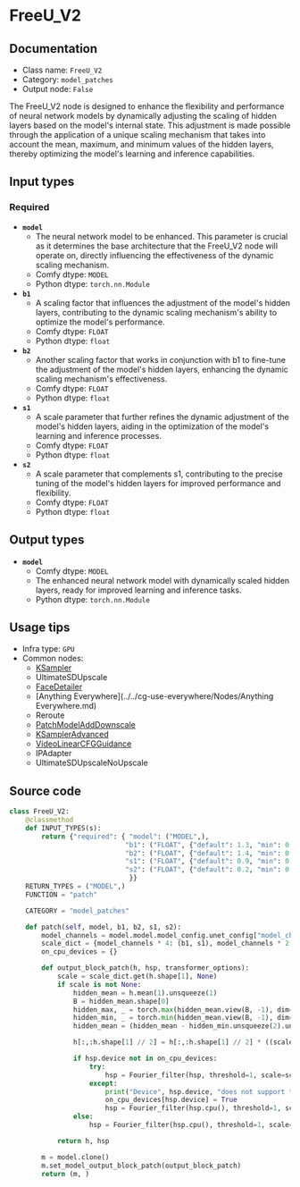 # FreeU_V2
## Documentation
- Class name: `FreeU_V2`
- Category: `model_patches`
- Output node: `False`

The FreeU_V2 node is designed to enhance the flexibility and performance of neural network models by dynamically adjusting the scaling of hidden layers based on the model's internal state. This adjustment is made possible through the application of a unique scaling mechanism that takes into account the mean, maximum, and minimum values of the hidden layers, thereby optimizing the model's learning and inference capabilities.
## Input types
### Required
- **`model`**
    - The neural network model to be enhanced. This parameter is crucial as it determines the base architecture that the FreeU_V2 node will operate on, directly influencing the effectiveness of the dynamic scaling mechanism.
    - Comfy dtype: `MODEL`
    - Python dtype: `torch.nn.Module`
- **`b1`**
    - A scaling factor that influences the adjustment of the model's hidden layers, contributing to the dynamic scaling mechanism's ability to optimize the model's performance.
    - Comfy dtype: `FLOAT`
    - Python dtype: `float`
- **`b2`**
    - Another scaling factor that works in conjunction with b1 to fine-tune the adjustment of the model's hidden layers, enhancing the dynamic scaling mechanism's effectiveness.
    - Comfy dtype: `FLOAT`
    - Python dtype: `float`
- **`s1`**
    - A scale parameter that further refines the dynamic adjustment of the model's hidden layers, aiding in the optimization of the model's learning and inference processes.
    - Comfy dtype: `FLOAT`
    - Python dtype: `float`
- **`s2`**
    - A scale parameter that complements s1, contributing to the precise tuning of the model's hidden layers for improved performance and flexibility.
    - Comfy dtype: `FLOAT`
    - Python dtype: `float`
## Output types
- **`model`**
    - Comfy dtype: `MODEL`
    - The enhanced neural network model with dynamically scaled hidden layers, ready for improved learning and inference tasks.
    - Python dtype: `torch.nn.Module`
## Usage tips
- Infra type: `GPU`
- Common nodes:
    - [KSampler](../../Comfy/Nodes/KSampler.md)
    - UltimateSDUpscale
    - [FaceDetailer](../../ComfyUI-Impact-Pack/Nodes/FaceDetailer.md)
    - [Anything Everywhere](../../cg-use-everywhere/Nodes/Anything Everywhere.md)
    - Reroute
    - [PatchModelAddDownscale](../../Comfy/Nodes/PatchModelAddDownscale.md)
    - [KSamplerAdvanced](../../Comfy/Nodes/KSamplerAdvanced.md)
    - [VideoLinearCFGGuidance](../../Comfy/Nodes/VideoLinearCFGGuidance.md)
    - IPAdapter
    - UltimateSDUpscaleNoUpscale



## Source code
```python
class FreeU_V2:
    @classmethod
    def INPUT_TYPES(s):
        return {"required": { "model": ("MODEL",),
                             "b1": ("FLOAT", {"default": 1.3, "min": 0.0, "max": 10.0, "step": 0.01}),
                             "b2": ("FLOAT", {"default": 1.4, "min": 0.0, "max": 10.0, "step": 0.01}),
                             "s1": ("FLOAT", {"default": 0.9, "min": 0.0, "max": 10.0, "step": 0.01}),
                             "s2": ("FLOAT", {"default": 0.2, "min": 0.0, "max": 10.0, "step": 0.01}),
                              }}
    RETURN_TYPES = ("MODEL",)
    FUNCTION = "patch"

    CATEGORY = "model_patches"

    def patch(self, model, b1, b2, s1, s2):
        model_channels = model.model.model_config.unet_config["model_channels"]
        scale_dict = {model_channels * 4: (b1, s1), model_channels * 2: (b2, s2)}
        on_cpu_devices = {}

        def output_block_patch(h, hsp, transformer_options):
            scale = scale_dict.get(h.shape[1], None)
            if scale is not None:
                hidden_mean = h.mean(1).unsqueeze(1)
                B = hidden_mean.shape[0]
                hidden_max, _ = torch.max(hidden_mean.view(B, -1), dim=-1, keepdim=True)
                hidden_min, _ = torch.min(hidden_mean.view(B, -1), dim=-1, keepdim=True)
                hidden_mean = (hidden_mean - hidden_min.unsqueeze(2).unsqueeze(3)) / (hidden_max - hidden_min).unsqueeze(2).unsqueeze(3)

                h[:,:h.shape[1] // 2] = h[:,:h.shape[1] // 2] * ((scale[0] - 1 ) * hidden_mean + 1)

                if hsp.device not in on_cpu_devices:
                    try:
                        hsp = Fourier_filter(hsp, threshold=1, scale=scale[1])
                    except:
                        print("Device", hsp.device, "does not support the torch.fft functions used in the FreeU node, switching to CPU.")
                        on_cpu_devices[hsp.device] = True
                        hsp = Fourier_filter(hsp.cpu(), threshold=1, scale=scale[1]).to(hsp.device)
                else:
                    hsp = Fourier_filter(hsp.cpu(), threshold=1, scale=scale[1]).to(hsp.device)

            return h, hsp

        m = model.clone()
        m.set_model_output_block_patch(output_block_patch)
        return (m, )

```
